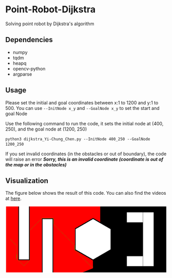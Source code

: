 # Point-Robot-Dijkstra
Solving point robot by Dijkstra's algorithm

## Dependencies
- numpy
- tqdm
- heapq
- opencv-python
- argparse

## Usage
Please set the initial and goal coordinates between x:1 to 1200 and y:1 to 500. You can use `--InitNode x_y` and `--GoalNode x_y` to set the start and goal Node


Use the following command to run the code, it sets the initial node at (400, 250), and the goal node at (1200, 250)
```
python3 dijkstra_Yi-Chung_Chen.py --InitNode 400_250 --GoalNode 1200_250
```
If you set invalid coordinates (in the obstacles or out of boundary), the code will raise an error ***Sorry, this is an invalid coordinate (coordinate is out of the map or in the obstacles)***

## Visualization
The figure below shows the result of this code. You can also find the videos at [here](https://drive.google.com/file/d/1WX6XRF0-ON4v6DaSZo4iLhbA2cfJfWqd/view?usp=sharing).

![](./figures/path.png)
